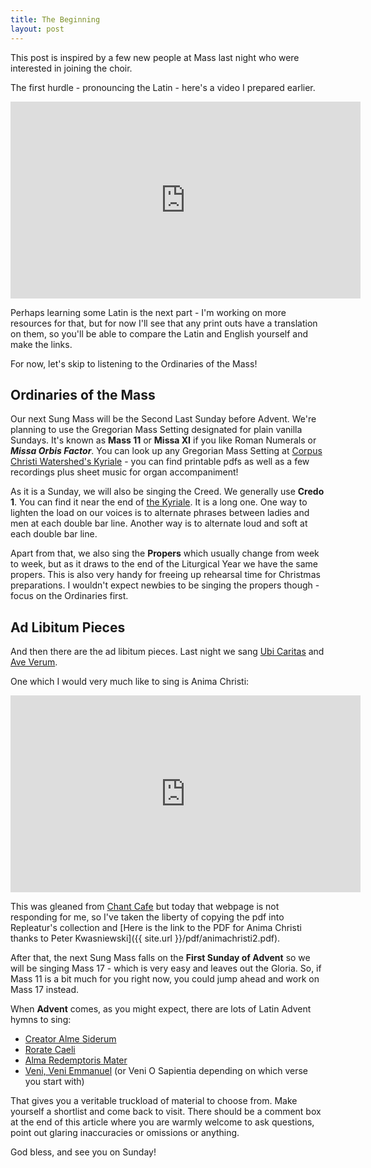 ```yaml
---
title: The Beginning
layout: post
---
```


This post is inspired by a few new people at Mass last night who were interested in joining the choir.

The first hurdle - pronouncing the Latin - here's a video I prepared earlier.

<iframe width="560" height="315" src="https://www.youtube.com/embed/Qgv-nrYYVzQ" frameborder="0" allow="accelerometer; autoplay; encrypted-media; gyroscope; picture-in-picture" allowfullscreen></iframe>

Perhaps learning some Latin is the next part - I'm working on more resources for that, but for now I'll see that any print outs have a translation on them, so you'll be able to compare the Latin and English yourself and make the links.

For now, let's skip to listening to the Ordinaries of the Mass!

## Ordinaries of the Mass

Our next Sung Mass will be the Second Last Sunday before Advent. We're planning to use the Gregorian Mass Setting designated for plain vanilla Sundays. It's known as **Mass 11** or **Missa XI** if you like Roman Numerals or ***Missa Orbis Factor***. You can look up any Gregorian Mass Setting at [Corpus Christi Watershed's Kyriale](http://ccwatershed.org/kyriale) - you can find printable pdfs as well as a few recordings plus sheet music for organ accompaniment!

As it is a Sunday, we will also be singing the Creed. We generally use **Credo 1**. You can find it near the end of [the Kyriale](http://ccwatershed.org/kyriale). It is a long one. One way to lighten the load on our voices is to alternate phrases between ladies and men at each double bar line. Another way is to alternate loud and soft at each double bar line.

Apart from that, we also sing the **Propers** which usually change from week to week, but as it draws to the end of the Liturgical Year we have the same propers. This is also very handy for freeing up rehearsal time for Christmas preparations. I wouldn't expect newbies to be singing the propers though - focus on the Ordinaries first.

## Ad Libitum Pieces

And then there are the ad libitum pieces. Last night we sang [Ubi Caritas](http://www.brandt.id.au/newbookoldhymns/hymns/ubicaritas.html) and [Ave Verum](http://www.brandt.id.au/newbookoldhymns/hymns/aveverum.html).

One which I would very much like to sing is Anima Christi:

<iframe width="560" height="315" src="https://www.youtube.com/embed/HXM1VdINphQ" frameborder="0" allow="accelerometer; autoplay; encrypted-media; gyroscope; picture-in-picture" allowfullscreen></iframe>

This was gleaned from [Chant Cafe](http://chantcafe.com) but today that webpage is not responding for me, so I've taken the liberty of copying the pdf into Repleatur's collection and [Here is the link to the PDF for Anima Christi thanks to Peter Kwasniewski]({{ site.url }}/pdf/animachristi2.pdf).

After that, the next Sung Mass falls on the **First Sunday of Advent** so we will be singing Mass 17 - which is very easy and leaves out the Gloria. So, if Mass 11 is a bit much for you right now, you could jump ahead and work on Mass 17 instead.

When **Advent** comes, as you might expect, there are lots of Latin Advent hymns to sing:

* [Creator Alme Siderum](http://www.brandt.id.au/newbookoldhymns/hymns/conditor.html)
* [Rorate Caeli](http://www.brandt.id.au/newbookoldhymns/hymns/rorate.html)
* [Alma Redemptoris Mater](http://www.brandt.id.au/newbookoldhymns/hymns/alma.html)
* [Veni, Veni Emmanuel](http://www.brandt.id.au/newbookoldhymns/hymns/veni.html) (or Veni O Sapientia depending on which verse you start with)

That gives you a veritable truckload of material to choose from. Make yourself a shortlist and come back to visit. There should be a comment box at the end of this article where you are warmly welcome to ask questions, point out glaring inaccuracies or omissions or anything.

God bless, and see you on Sunday!

